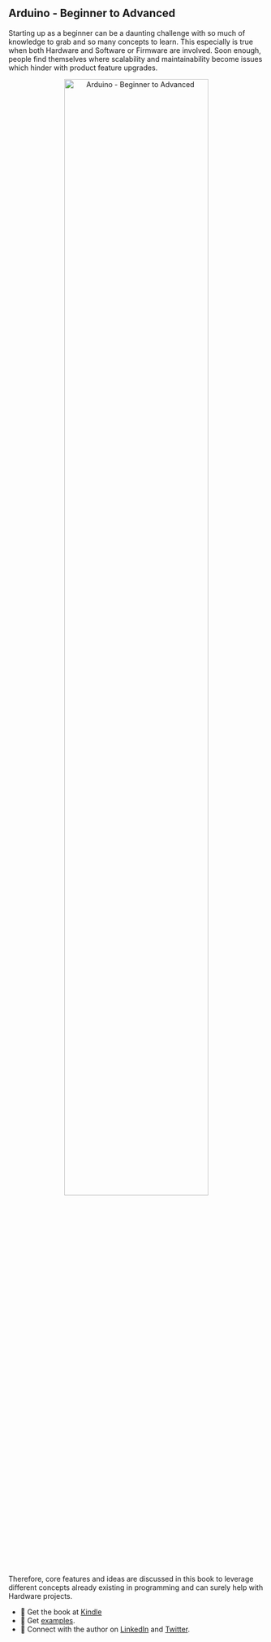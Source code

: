 ## Arduino - Beginner to Advanced

Starting up as a beginner can be a daunting challenge with so much of knowledge to grab and so many concepts to learn. This especially is true when both Hardware and Software or Firmware are involved. Soon enough, people find themselves where scalability and maintainability become issues which hinder with product feature upgrades.


<p align="center">
  <image width="75%" src="./.images/Book%20Cover%20Side.jpg" alt="Arduino - Beginner to Advanced" />
</p>


Therefore, core features and ideas are discussed in this book to leverage different concepts already existing in programming and can surely help with Hardware projects.


* :beginner: Get the book at [Kindle](https://www.amazon.com/dp/B0BRQTT1D2)
* :beginner: Get [examples](https://github.com/arduino-ba/examples).
* :beginner: Connect with the author on [LinkedIn](https://www.linkedin.com/in/usa-m/) and [Twitter](https://twitter.com/usama_inn).
